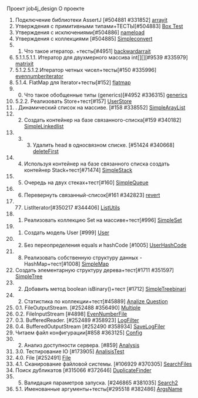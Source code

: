 Проект job4j_design
О проекте
1. Подключение библиотеки AssertJ [#504881 #331852]
[arrayit](https://github.com/as310788/-job4j_design/commit/0ed5391ed33e34cc891da74354fbc7d18067245a)
2. Утверждения с примитивными типами+ТЕСТЫ[#504883]
[Box Test](https://github.com/as310788/-job4j_design/blob/master/images/BoxTest.png)
3. Утверждения с исключениями[#504886] 
[nameload](https://github.com/as310788/-job4j_design/commit/ecc13121a3d6381e11d0a3e11f662f46c7c99660)
4. Утверждения с коллекциями [#504885]
[Simpleconvert](https://github.com/as310788/-job4j_design/blob/master/images/Simpleconvert.png)
5. 1. Что такое итератор. +тесты[#4951]
[backwardarrait](https://github.com/as310788/-job4j_design/commit/b13254550450894909fa54abfc67ca7fce895cbd)
6. 5.1.1.5.1.1. Итератор для двухмерного массива int[][][#9539 #335979]
[matrixit](https://github.com/as310788/-job4j_design/commit/b8af2cbeba64ab701de82851a620d6f58124d71c)
7. 5.1.2.5.1.2.Итератор четных чисел+тесты[#150 #335996]
[evennumberiterator](https://github.com/as310788/-job4j_design/commit/2b6b402b4c8a6aef6bc1028b27f014dc3799f511)
8. 5.1.4. FlatMap для Iterator<Iterator>+тесты[#152]
[flatmap](https://github.com/as310788/-job4j_design/commit/ae86895ded153f39da39c14a729e4c395577b814)
9. 00. Что такое обобщенные типы (generics)[#4952 #336315]
[generics](https://github.com/as310788/-job4j_design/commit/d5d705e180657c0082260da37f209e75b09eec2c)
10. 5.2.2. Реализовать Store<T extends Base>+тест[#157]
[UserStore](https://github.com/as310788/-job4j_design/commit/eb43d2525dee4ca9d4b08289bacc25f8c166c183)
11. . Динамический список на массиве. [#158 #338552]
[SimpleArayList](https://github.com/as310788/-job4j_design/commit/68d6cdad26d20ac77905ba9a5414a52d1ca49ca5)
12. 2. Создать контейнер на базе связанного-списка[#159 #340182]
[SimpleLinkedlist](https://github.com/as310788/-job4j_design/commit/ffed66927e8e8aca0fd2f01846fd520ec71b3d8a)
13. 3. 3. Удалить head в односвязном списке. [#51424 #340668]
[deleteFirst](https://github.com/as310788/-job4j_design/commit/94bdd85eeb820012f1cff38f9e6b191c8aebc22d)
14. 4. Используя контейнер на базе связанного списка создать контейнер Stack+тест[#71474]
[SimpleStack](https://github.com/as310788/-job4j_design/blob/master/images/SimpleStack.png)
15. 5. Очередь на двух стеках+тест[#160]
[SimpleQueue](https://github.com/as310788/-job4j_design/blob/master/images/SimpleQueue.png)
16. 6. Перевернуть связанный-список[#161 #342823]
[revert](https://github.com/as310788/-job4j_design/blob/master/images/revert.png)
17. 77. ListIterator[#350217 #344406]
[ListUtils](https://github.com/as310788/-job4j_design/blob/master/images/ListUtils.png)
18. 1. Реализовать коллекцию Set на массиве+тест[#996]
[SimpleSet](https://github.com/as310788/-job4j_design/blob/master/images/SimpleSet.png)
19. 1. Создать модель User [#999]
[User](https://github.com/as310788/-job4j_design/blob/master/images/User.png)
20. 2. Без переопределения equals и hashCode [#1005]
[UserHashCode](https://github.com/as310788/-job4j_design/blob/master/images/User%20HashCode.png)
21. 8. Реализовать собственную структуру данных - HashMap+тест[#1008]
[SimpleMap](https://github.com/as310788/-job4j_design/blob/master/images/SimpleMap.png)
22. Создать элементарную структуру дерева+тест[#1711 #351597]
[SimpleTree](https://github.com/as310788/-job4j_design/blob/master/images/SimpleTree.png)
23. 2. Добавить метод boolean isBinary()+тест [#1712]
[SimpleTreebinari](https://github.com/as310788/-job4j_design/blob/master/images/SimpleTreebinary.png)
24. 2. Статистика по коллекции+тест[#45889]
[Analize Question](https://github.com/as310788/-job4j_design/blob/master/images/analize%20question.png)
25. 0.1. FileOutputStream. [#252488 #356490]
[Multiple](https://github.com/as310788/-job4j_design/blob/master/images/Multiple.png)
26. 0.2. FileInputStream [#4898]
[EvenNumberFile](https://github.com/as310788/-job4j_design/blob/master/images/EvenNumberFile.png)
27. 0.3. BufferedReader. [#252489 #358923]
[LogFilter](https://github.com/as310788/-job4j_design/blob/master/images/LogFilter.png)
28. 0.4. BufferedOutputStream [#252490 #358934]
[SaveLogFiler](https://github.com/as310788/-job4j_design/blob/master/images/SaveLogFilter.png)
29. Читаем файл конфигурации[#858 #363125]
[Config](https://github.com/as310788/-job4j_design/blob/master/images/Config.png)
30. 2. Анализ доступности сервера. [#859]
[Analysis](https://github.com/as310788/-job4j_design/commit/0269ee462d4ff5f57f1e0f403a5e69e622485023)
31. 3.0. Тестирование IO [#173905]
[AnalisisTest](https://github.com/as310788/-job4j_design/blob/master/images/AnalisisTest.png)
32. 4.0. File [#252491]
[File](https://github.com/as310788/-job4j_design/blob/master/images/File.png)
33. 4.1. Сканирование файловой системы. [#106929 #370305]
[SearchFiles](https://github.com/as310788/-job4j_design/blob/master/images/SearchFiles.png)
34. Поиск дубликатов [#315066 #372646]
[DuplicateFinder](https://github.com/as310788/-job4j_design/blob/master/images/DuplicateFinder.png)
35. 5. Валидация параметров запуска. [#246865 #381035]
[Search2](https://github.com/as310788/-job4j_design/commit/363b13d6f8aa3b71a236cb1360b98a22a73d4cab)
36. 5.1. Именованные аргументы+тесты[#295518 #382486]
[ArgsName](https://github.com/as310788/-job4j_design/blob/master/images/ArgsName.png)

